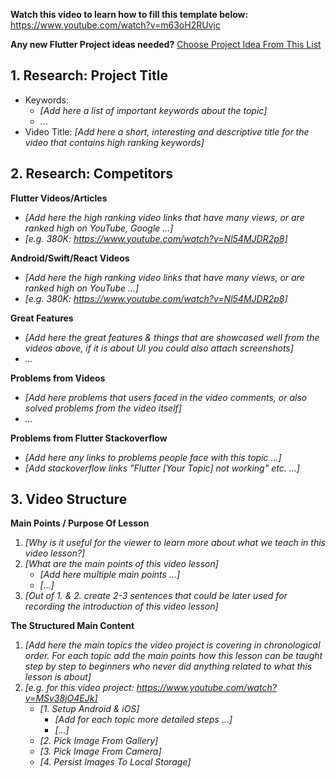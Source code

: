 **Watch this video to learn how to fill this template below:** https://www.youtube.com/watch?v=m63oH2RUvjc

**Any new Flutter Project ideas needed?** [Choose Project Idea From This List](https://docs.google.com/document/d/1e42zZoIfJZyCBzrTzxv28fSsN0KFrMN6SDzDVBM67tc/edit?usp=sharing)

## 1. Research: Project Title

- Keywords:
    - _[Add here a list of important keywords about the topic]_
    - ...
- Video Title: _[Add here a short, interesting and descriptive title for the video that contains high ranking keywords]_


## 2. Research: Competitors

**Flutter Videos/Articles**

- _[Add here the high ranking video links that have many views, or are ranked high on YouTube, Google ...]_
- _[e.g. 380K: https://www.youtube.com/watch?v=Nl54MJDR2p8]_

**Android/Swift/React Videos**

- _[Add here the high ranking video links that have many views, or are ranked high on YouTube ...]_
- _[e.g. 380K: https://www.youtube.com/watch?v=Nl54MJDR2p8]_

**Great Features**
- _[Add here the great features & things that are showcased well from the videos above, if it is about UI you could also attach screenshots]_
- _..._

**Problems from Videos**
- _[Add here problems that users faced in the video comments, or also solved problems from the video itself]_
- _..._

**Problems from Flutter Stackoverflow**

- _[Add here any links to problems people face with this topic ...]_
- _[Add stackoverflow links "Flutter [Your Topic] not working" etc. ...]_

## 3. Video Structure

**Main Points / Purpose Of Lesson**

1. _[Why is it useful for the viewer to learn more about what we teach in this video lesson?]_
2. _[What are the main points of this video lesson]_
    - _[Add here multiple main points ...]_
    - _[...]_
3. _[Out of 1. & 2. create 2-3 sentences that could be later used for recording the introduction of this video lesson]_

**The Structured Main Content**
1. _[Add here the main topics the video project is covering in chronological order. For each topic add the main points how this lesson can be taught step by step to beginners who never did anything related to what this lesson is about]_
2. _[e.g. for this video project: https://www.youtube.com/watch?v=MSv38jO4EJk]_
    - _[1. Setup Android & iOS]_
        - _[Add for each topic more detailed steps ...]_
        - _[...]_
    - _[2. Pick Image From Gallery]_
    - _[3. Pick Image From Camera]_
    - _[4. Persist Images To Local Storage]_
